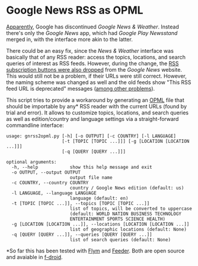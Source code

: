 # Google News RSS as OPML

[Apparently](https://www.blog.google/products/news/new-google-news-ai-meets-human-intelligence/), Google has discontinued _Google News & Weather_. Instead there's only the _Google News_ app, which had _Google Play Newsstand_ merged in, with the interface more akin to the latter.

There could be an easy fix, since the _News & Weather_ interface was basically that of any RSS reader: access the topics, locations, and search queries of interest as RSS feeds. However, during the change, the [RSS subscription buttons were also dropped](https://www.seroundtable.com/google-news-rss-feed-gone-25795.html) from the _Google News_ website. This would still not be a problem, if their URLs were still correct. However, the naming scheme was changed as well and the old feeds show "This RSS feed URL is deprecated" messages ([among other problems](https://www.seroundtable.com/google-news-rss-feeds-deprecated-24717.html)).

This script tries to provide a workaround by generating an [OPML](https://en.wikipedia.org/wiki/OPML) file that should be importable by any* RSS reader with the current URLs (found by trial and error). It allows to customize topics, locations, and search queries as well as edition/country and language settings via a straight-forward commandline interface:

```
usage: gnrss2opml.py [-h] [-o OUTPUT] [-c COUNTRY] [-l LANGUAGE]
                     [-t [TOPIC [TOPIC ...]]] [-g [LOCATION [LOCATION ...]]]
                     [-q [QUERY [QUERY ...]]]

optional arguments:
  -h, --help            show this help message and exit
  -o OUTPUT, --output OUTPUT
                        output file name
  -c COUNTRY, --country COUNTRY
                        country / Google News edition (default: us)
  -l LANGUAGE, --language LANGUAGE
                        language (default: en)
  -t [TOPIC [TOPIC ...]], --topics [TOPIC [TOPIC ...]]
                        list of topics, will be converted to uppercase
                        (default: WORLD NATION BUSINESS TECHNOLOGY
                        ENTERTAINMENT SPORTS SCIENCE HEALTH)
  -g [LOCATION [LOCATION ...]], --locations [LOCATION [LOCATION ...]]
                        list of geographic locations (default: None)
  -q [QUERY [QUERY ...]], --queries [QUERY [QUERY ...]]
                        list of search queries (default: None)
```

*So far this has been tested with [Flym](https://f-droid.org/packages/net.frju.flym) and [Feeder](https://f-droid.org/packages/com.nononsenseapps.feeder). Both are open source and avaiable in [f-droid](https://f-droid.org).

